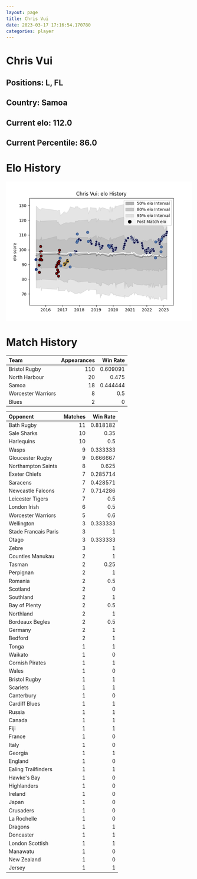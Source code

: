```yaml
---  
layout: page  
title: Chris Vui  
date: 2023-03-17 17:16:54.170780  
categories: player  
---
```

# Chris Vui

## Positions: L, FL

## Country: Samoa

## Current elo: 112.0

## Current Percentile: 86.0

# Elo History


![elo history](history_ChrisVui.png)
# Match History


| Team               |   Appearances |   Win Rate |
|:-------------------|--------------:|-----------:|
| Bristol Rugby      |           110 |   0.609091 |
| North Harbour      |            20 |   0.475    |
| Samoa              |            18 |   0.444444 |
| Worcester Warriors |             8 |   0.5      |
| Blues              |             2 |   0        |

| Opponent             |   Matches |   Win Rate |
|:---------------------|----------:|-----------:|
| Bath Rugby           |        11 |   0.818182 |
| Sale Sharks          |        10 |   0.35     |
| Harlequins           |        10 |   0.5      |
| Wasps                |         9 |   0.333333 |
| Gloucester Rugby     |         9 |   0.666667 |
| Northampton Saints   |         8 |   0.625    |
| Exeter Chiefs        |         7 |   0.285714 |
| Saracens             |         7 |   0.428571 |
| Newcastle Falcons    |         7 |   0.714286 |
| Leicester Tigers     |         7 |   0.5      |
| London Irish         |         6 |   0.5      |
| Worcester Warriors   |         5 |   0.6      |
| Wellington           |         3 |   0.333333 |
| Stade Francais Paris |         3 |   1        |
| Otago                |         3 |   0.333333 |
| Zebre                |         3 |   1        |
| Counties Manukau     |         2 |   1        |
| Tasman               |         2 |   0.25     |
| Perpignan            |         2 |   1        |
| Romania              |         2 |   0.5      |
| Scotland             |         2 |   0        |
| Southland            |         2 |   1        |
| Bay of Plenty        |         2 |   0.5      |
| Northland            |         2 |   1        |
| Bordeaux Begles      |         2 |   0.5      |
| Germany              |         2 |   1        |
| Bedford              |         2 |   1        |
| Tonga                |         1 |   1        |
| Waikato              |         1 |   0        |
| Cornish Pirates      |         1 |   1        |
| Wales                |         1 |   0        |
| Bristol Rugby        |         1 |   1        |
| Scarlets             |         1 |   1        |
| Canterbury           |         1 |   0        |
| Cardiff Blues        |         1 |   1        |
| Russia               |         1 |   1        |
| Canada               |         1 |   1        |
| Fiji                 |         1 |   1        |
| France               |         1 |   0        |
| Italy                |         1 |   0        |
| Georgia              |         1 |   1        |
| England              |         1 |   0        |
| Ealing Trailfinders  |         1 |   1        |
| Hawke's Bay          |         1 |   0        |
| Highlanders          |         1 |   0        |
| Ireland              |         1 |   0        |
| Japan                |         1 |   0        |
| Crusaders            |         1 |   0        |
| La Rochelle          |         1 |   0        |
| Dragons              |         1 |   1        |
| Doncaster            |         1 |   1        |
| London Scottish      |         1 |   1        |
| Manawatu             |         1 |   0        |
| New Zealand          |         1 |   0        |
| Jersey               |         1 |   1        |